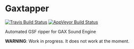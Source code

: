 Gaxtapper
=========
[![Travis Build Status](https://travis-ci.org/loveemu/gaxtapper.svg?branch=master)](https://travis-ci.org/loveemu/gaxtapper) [![AppVeyor Build Status](https://ci.appveyor.com/api/projects/status/8gdychs5ftgijyui/branch/master?svg=true)](https://ci.appveyor.com/project/loveemu/gaxtapper/branch/master)

Automated GSF ripper for GAX Sound Engine

**WARNING**: Work in progress. It does not work at the moment.
